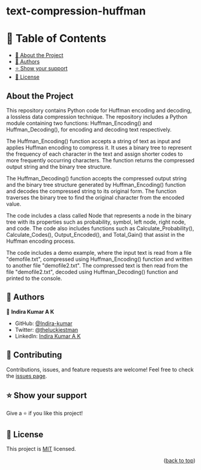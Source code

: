 # text-compression-huffman
<a name="readme-top"></a>
# 📗 Table of Contents

- [📖 About the Project](#about-project)
- [👥 Authors](#authors)
- [⭐️ Show your support](#support)
- [📝 License](#license)

## About the Project <a name="about-project"></a>
This repository contains Python code for Huffman encoding and decoding, a lossless data compression technique. The repository includes a Python module containing two functions: Huffman_Encoding() and Huffman_Decoding(), for encoding and decoding text respectively.

The Huffman_Encoding() function accepts a string of text as input and applies Huffman encoding to compress it. It uses a binary tree to represent the frequency of each character in the text and assign shorter codes to more frequently occurring characters. The function returns the compressed output string and the binary tree structure.

The Huffman_Decoding() function accepts the compressed output string and the binary tree structure generated by Huffman_Encoding() function and decodes the compressed string to its original form. The function traverses the binary tree to find the original character from the encoded value.

The code includes a class called Node that represents a node in the binary tree with its properties such as probability, symbol, left node, right node, and code. The code also includes functions such as Calculate_Probability(), Calculate_Codes(), Output_Encoded(), and Total_Gain() that assist in the Huffman encoding process.

The code includes a demo example, where the input text is read from a file "demofile.txt", compressed using Huffman_Encoding() function and written to another file "demofile2.txt". The compressed text is then read from the file "demofile2.txt", decoded using Huffman_Decoding() function and printed to the console.

## 👥 Authors <a name="authors"></a>

👤 **Indira Kumar A K**

- GitHub: [@Indira-kumar](https://github.com/Indira-kumar)
- Twitter: [@theluckiestman](https://twitter.com/theluckiestman)
- LinkedIn: [Indira Kumar A K](https://www.linkedin.com/in/indira-kumar-a-k-b612381bb/)

## 🤝 Contributing <a name="contributing"></a>

Contributions, issues, and feature requests are welcome!
Feel free to check the [issues page]().

<!-- SUPPORT -->

## ⭐️ Show your support <a name="support"></a>

Give a ⭐️ if you like this project!

<!-- LICENSE -->

## 📝 License <a name="license"></a>

This project is [MIT](./MIT.md) licensed.

<p align="right">(<a href="#readme-top">back to top</a>)</p>
